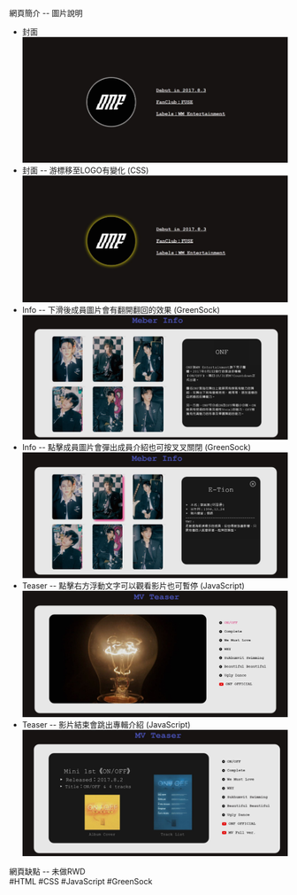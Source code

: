網頁簡介 -- 圖片說明
* 封面  
  ![image](https://github.com/Ni-12/Demo_02/blob/main/screenshot_b/cover01.JPG)  
* 封面 -- 游標移至LOGO有變化 (CSS)
  ![image](https://github.com/Ni-12/Demo_02/blob/main/screenshot_b/cover02.JPG)  
* Info -- 下滑後成員圖片會有翻開翻回的效果 (GreenSock)
  ![image](https://github.com/Ni-12/Demo_02/blob/main/screenshot_b/info01.JPG)  
* Info -- 點擊成員圖片會彈出成員介紹也可按叉叉關閉 (GreenSock)
  ![image](https://github.com/Ni-12/Demo_02/blob/main/screenshot_b/info.JPG)  
* Teaser -- 點擊右方浮動文字可以觀看影片也可暫停 (JavaScript)
  ![image](https://github.com/Ni-12/Demo_02/blob/main/screenshot_b/teaser.JPG)  
* Teaser -- 影片結束會跳出專輯介紹 (JavaScript)
  ![image](https://github.com/Ni-12/Demo_02/blob/main/screenshot_b/teaser02.JPG)  
  
網頁缺點 -- 未做RWD    
#HTML #CSS #JavaScript #GreenSock
